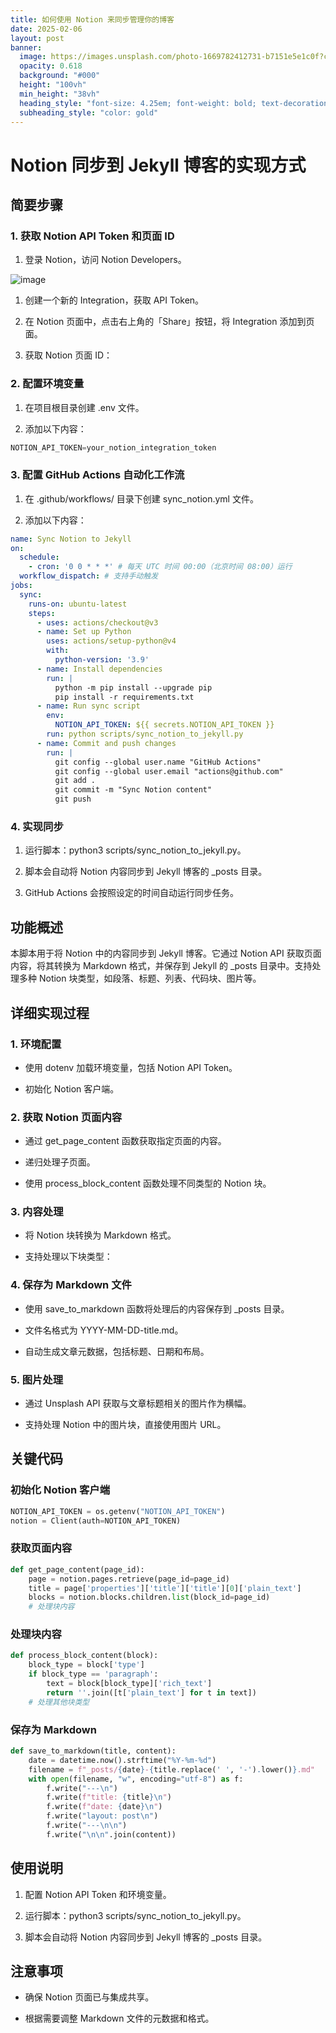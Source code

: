 ```yaml
---
title: 如何使用 Notion 来同步管理你的博客
date: 2025-02-06
layout: post
banner:
  image: https://images.unsplash.com/photo-1669782412731-b7151e5e1c0f?crop=entropy&cs=tinysrgb&fit=max&fm=jpg&ixid=M3w2OTIwMzJ8MHwxfHJhbmRvbXx8fHx8fHx8fDE3Mzg4NDU0Mzh8&ixlib=rb-4.0.3&q=80&w=1080
  opacity: 0.618
  background: "#000"
  height: "100vh"
  min_height: "38vh"
  heading_style: "font-size: 4.25em; font-weight: bold; text-decoration: underline"
  subheading_style: "color: gold"
---
```


# Notion 同步到 Jekyll 博客的实现方式

## 简要步骤

### 1. 获取 Notion API Token 和页面 ID

1. 登录 Notion，访问 Notion Developers。

![image](https://prod-files-secure.s3.us-west-2.amazonaws.com/a7a0cc5a-89b9-4cda-8686-1fba0ca52f40/d19c1afe-dea5-4312-9333-786b0ba83054/image.png?X-Amz-Algorithm=AWS4-HMAC-SHA256&X-Amz-Content-Sha256=UNSIGNED-PAYLOAD&X-Amz-Credential=ASIAZI2LB466RH66G4TY%2F20250206%2Fus-west-2%2Fs3%2Faws4_request&X-Amz-Date=20250206T123718Z&X-Amz-Expires=3600&X-Amz-Security-Token=IQoJb3JpZ2luX2VjEEQaCXVzLXdlc3QtMiJIMEYCIQCzdr6YTMA4XQwJCUTt68A4heaxyYA5XQsgqfxgXce83QIhAJ3V6AT0OURwHU6kzbHllfLYQGzETdRj3NRRMbgwQNDTKv8DCF0QABoMNjM3NDIzMTgzODA1Igw98P70r3DNgS5B%2FSYq3APeUmrt1VdtxfTsF8VYn9YlZ7Bl%2B3oIOqZG2UrnHP%2B%2FtGXzw6kNHLpMUw%2BzU7DgIdTjJjX5fLjogBKAiaVVCcTUi5vdyPYiI9uM%2FuJ9zI9keYF%2BvWNVfvfuAn087L6Dq%2FCQNm7Pir2tKA0HawHpnew7tAToFgSwKKB68Lmta5iAzYpRc468LGVqusvZk4KBEbQ%2F9oEq1kDyiW%2FH9mIpmlXQHsnxRVbgRypoqzEk7pjBXHPprrx3fmNGJpLiZaibDQu4NfTPvnwY2E%2FnZ4yixnfJuMXeXtu%2FQQcQHQ%2FPfUZslNvUJeO9Jb4dxVehjRbH0oJQ5C0gH6H%2FNMV12vp5gXX%2F3vdhbkW75XHLV3SaZUALq1Y18w7vqf5OgVcemLlaaBZnqyNBZ%2FjD9wwsCYKOKlD04Z02NtzvvRWX9FRAKtkxJVRpqMq2Zt36DTuG1bJiiADeaCUxWrt9XGzln7gU8pdcuSmSza2KIGPAiWzRpUv3eAlMlGBgy%2Fc0kRmqNQLS2jtTczsCro%2BF9mtI0CRLCzBb8EO0ZSZIlXQV7AqsbZVxdwyZ2jWxEFny1CypZn0bfxg4JuSS6lWpLjn0Q4LxUzYpuCc9zoFih50n20LX2IJsQhyaT1ineCaWdGlDnTCXxpK9BjqkARcOlhI4jqQVKt%2B8LEC5AIzR969qpLjrDobYeAyUapnfaB5hHMz0i5WY8Ph18ulC%2B8oGtvoV57%2F3hktieb1Rf6soWx6KmuiAAb3Bz8BdDpul%2FGQO2okR6N9GaEj5NbBD7icB6zTK559ol0bYtucpSVvYhJoCRAOK%2FmLKL7Wm6QTjo%2FpxjUmRFVc6vijkXvPcoojDmDliRi4SPfmbEllQPjitOjQ3&X-Amz-Signature=e750f2c91109986137b7f2385ccf265d6880bc60543e6d786fa6e751ca411f4b&X-Amz-SignedHeaders=host&x-id=GetObject)

1. 创建一个新的 Integration，获取 API Token。

1. 在 Notion 页面中，点击右上角的「Share」按钮，将 Integration 添加到页面。

1. 获取 Notion 页面 ID：


### 2. 配置环境变量

1. 在项目根目录创建 .env 文件。

1. 添加以下内容：

```javascript
NOTION_API_TOKEN=your_notion_integration_token
```

### 3. 配置 GitHub Actions 自动化工作流

1. 在 .github/workflows/ 目录下创建 sync_notion.yml 文件。

1. 添加以下内容：

```yaml
name: Sync Notion to Jekyll
on:
  schedule:
    - cron: '0 0 * * *' # 每天 UTC 时间 00:00（北京时间 08:00）运行
  workflow_dispatch: # 支持手动触发
jobs:
  sync:
    runs-on: ubuntu-latest
    steps:
      - uses: actions/checkout@v3
      - name: Set up Python
        uses: actions/setup-python@v4
        with:
          python-version: '3.9'
      - name: Install dependencies
        run: |
          python -m pip install --upgrade pip
          pip install -r requirements.txt
      - name: Run sync script
        env:
          NOTION_API_TOKEN: ${{ secrets.NOTION_API_TOKEN }}
        run: python scripts/sync_notion_to_jekyll.py
      - name: Commit and push changes
        run: |
          git config --global user.name "GitHub Actions"
          git config --global user.email "actions@github.com"
          git add .
          git commit -m "Sync Notion content"
          git push
```

### 4. 实现同步

1. 运行脚本：python3 scripts/sync_notion_to_jekyll.py。

1. 脚本会自动将 Notion 内容同步到 Jekyll 博客的 _posts 目录。

1. GitHub Actions 会按照设定的时间自动运行同步任务。

## 功能概述

本脚本用于将 Notion 中的内容同步到 Jekyll 博客。它通过 Notion API 获取页面内容，将其转换为 Markdown 格式，并保存到 Jekyll 的 _posts 目录中。支持处理多种 Notion 块类型，如段落、标题、列表、代码块、图片等。

## 详细实现过程

### 1. 环境配置

- 使用 dotenv 加载环境变量，包括 Notion API Token。

- 初始化 Notion 客户端。

### 2. 获取 Notion 页面内容

- 通过 get_page_content 函数获取指定页面的内容。

- 递归处理子页面。

- 使用 process_block_content 函数处理不同类型的 Notion 块。

### 3. 内容处理

- 将 Notion 块转换为 Markdown 格式。

- 支持处理以下块类型：


### 4. 保存为 Markdown 文件

- 使用 save_to_markdown 函数将处理后的内容保存到 _posts 目录。

- 文件名格式为 YYYY-MM-DD-title.md。

- 自动生成文章元数据，包括标题、日期和布局。

### 5. 图片处理

- 通过 Unsplash API 获取与文章标题相关的图片作为横幅。

- 支持处理 Notion 中的图片块，直接使用图片 URL。

## 关键代码

### 初始化 Notion 客户端

```python
NOTION_API_TOKEN = os.getenv("NOTION_API_TOKEN")
notion = Client(auth=NOTION_API_TOKEN)
```

### 获取页面内容

```python
def get_page_content(page_id):
    page = notion.pages.retrieve(page_id=page_id)
    title = page['properties']['title']['title'][0]['plain_text']
    blocks = notion.blocks.children.list(block_id=page_id)
    # 处理块内容
```

### 处理块内容

```python
def process_block_content(block):
    block_type = block['type']
    if block_type == 'paragraph':
        text = block[block_type]['rich_text']
        return ''.join([t['plain_text'] for t in text])
    # 处理其他块类型
```

### 保存为 Markdown

```python
def save_to_markdown(title, content):
    date = datetime.now().strftime("%Y-%m-%d")
    filename = f"_posts/{date}-{title.replace(' ', '-').lower()}.md"
    with open(filename, "w", encoding="utf-8") as f:
        f.write("---\n")
        f.write(f"title: {title}\n")
        f.write(f"date: {date}\n")
        f.write("layout: post\n")
        f.write("---\n\n")
        f.write("\n\n".join(content))
```

## 使用说明

1. 配置 Notion API Token 和环境变量。

1. 运行脚本：python3 scripts/sync_notion_to_jekyll.py。

1. 脚本会自动将 Notion 内容同步到 Jekyll 博客的 _posts 目录。

## 注意事项

- 确保 Notion 页面已与集成共享。

- 根据需要调整 Markdown 文件的元数据和格式。